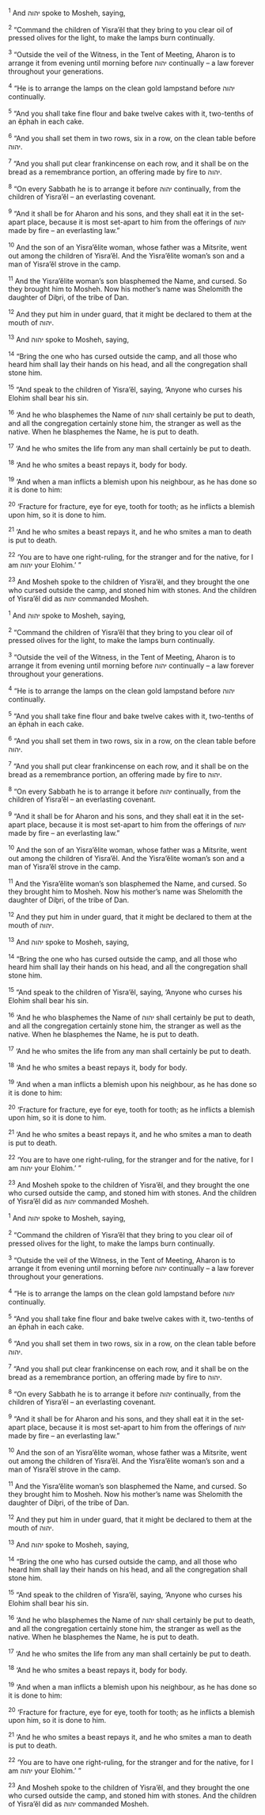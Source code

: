 <sup>1</sup> And יהוה spoke to Mosheh, saying,

<sup>2</sup> “Command the children of Yisra’ĕl that they bring to you clear oil of pressed olives for the light, to make the lamps burn continually.

<sup>3</sup> “Outside the veil of the Witness, in the Tent of Meeting, Aharon is to arrange it from evening until morning before יהוה continually – a law forever throughout your generations.

<sup>4</sup> “He is to arrange the lamps on the clean gold lampstand before יהוה continually.

<sup>5</sup> “And you shall take fine flour and bake twelve cakes with it, two-tenths of an ĕphah in each cake.

<sup>6</sup> “And you shall set them in two rows, six in a row, on the clean table before יהוה.

<sup>7</sup> “And you shall put clear frankincense on each row, and it shall be on the bread as a remembrance portion, an offering made by fire to יהוה.

<sup>8</sup> “On every Sabbath he is to arrange it before יהוה continually, from the children of Yisra’ĕl – an everlasting covenant.

<sup>9</sup> “And it shall be for Aharon and his sons, and they shall eat it in the set-apart place, because it is most set-apart to him from the offerings of יהוה made by fire – an everlasting law.”

<sup>10</sup> And the son of an Yisra’ĕlite woman, whose father was a Mitsrite, went out among the children of Yisra’ĕl. And the Yisra’ĕlite woman’s son and a man of Yisra’ĕl strove in the camp.

<sup>11</sup> And the Yisra’ĕlite woman’s son blasphemed the Name, and cursed. So they brought him to Mosheh. Now his mother’s name was Shelomith the daughter of Diḇri, of the tribe of Dan.

<sup>12</sup> And they put him in under guard, that it might be declared to them at the mouth of יהוה.

<sup>13</sup> And יהוה spoke to Mosheh, saying,

<sup>14</sup> “Bring the one who has cursed outside the camp, and all those who heard him shall lay their hands on his head, and all the congregation shall stone him.

<sup>15</sup> “And speak to the children of Yisra’ĕl, saying, ‘Anyone who curses his Elohim shall bear his sin.

<sup>16</sup> ‘And he who blasphemes the Name of יהוה shall certainly be put to death, and all the congregation certainly stone him, the stranger as well as the native. When he blasphemes the Name, he is put to death.

<sup>17</sup> ‘And he who smites the life from any man shall certainly be put to death.

<sup>18</sup> ‘And he who smites a beast repays it, body for body.

<sup>19</sup> ‘And when a man inflicts a blemish upon his neighbour, as he has done so it is done to him:

<sup>20</sup> ‘Fracture for fracture, eye for eye, tooth for tooth; as he inflicts a blemish upon him, so it is done to him.

<sup>21</sup> ‘And he who smites a beast repays it, and he who smites a man to death is put to death.

<sup>22</sup> ‘You are to have one right-ruling, for the stranger and for the native, for I am יהוה your Elohim.’ ”

<sup>23</sup> And Mosheh spoke to the children of Yisra’ĕl, and they brought the one who cursed outside the camp, and stoned him with stones. And the children of Yisra’ĕl did as יהוה commanded Mosheh.

<sup>1</sup> And יהוה spoke to Mosheh, saying,

<sup>2</sup> “Command the children of Yisra’ĕl that they bring to you clear oil of pressed olives for the light, to make the lamps burn continually.

<sup>3</sup> “Outside the veil of the Witness, in the Tent of Meeting, Aharon is to arrange it from evening until morning before יהוה continually – a law forever throughout your generations.

<sup>4</sup> “He is to arrange the lamps on the clean gold lampstand before יהוה continually.

<sup>5</sup> “And you shall take fine flour and bake twelve cakes with it, two-tenths of an ĕphah in each cake.

<sup>6</sup> “And you shall set them in two rows, six in a row, on the clean table before יהוה.

<sup>7</sup> “And you shall put clear frankincense on each row, and it shall be on the bread as a remembrance portion, an offering made by fire to יהוה.

<sup>8</sup> “On every Sabbath he is to arrange it before יהוה continually, from the children of Yisra’ĕl – an everlasting covenant.

<sup>9</sup> “And it shall be for Aharon and his sons, and they shall eat it in the set-apart place, because it is most set-apart to him from the offerings of יהוה made by fire – an everlasting law.”

<sup>10</sup> And the son of an Yisra’ĕlite woman, whose father was a Mitsrite, went out among the children of Yisra’ĕl. And the Yisra’ĕlite woman’s son and a man of Yisra’ĕl strove in the camp.

<sup>11</sup> And the Yisra’ĕlite woman’s son blasphemed the Name, and cursed. So they brought him to Mosheh. Now his mother’s name was Shelomith the daughter of Diḇri, of the tribe of Dan.

<sup>12</sup> And they put him in under guard, that it might be declared to them at the mouth of יהוה.

<sup>13</sup> And יהוה spoke to Mosheh, saying,

<sup>14</sup> “Bring the one who has cursed outside the camp, and all those who heard him shall lay their hands on his head, and all the congregation shall stone him.

<sup>15</sup> “And speak to the children of Yisra’ĕl, saying, ‘Anyone who curses his Elohim shall bear his sin.

<sup>16</sup> ‘And he who blasphemes the Name of יהוה shall certainly be put to death, and all the congregation certainly stone him, the stranger as well as the native. When he blasphemes the Name, he is put to death.

<sup>17</sup> ‘And he who smites the life from any man shall certainly be put to death.

<sup>18</sup> ‘And he who smites a beast repays it, body for body.

<sup>19</sup> ‘And when a man inflicts a blemish upon his neighbour, as he has done so it is done to him:

<sup>20</sup> ‘Fracture for fracture, eye for eye, tooth for tooth; as he inflicts a blemish upon him, so it is done to him.

<sup>21</sup> ‘And he who smites a beast repays it, and he who smites a man to death is put to death.

<sup>22</sup> ‘You are to have one right-ruling, for the stranger and for the native, for I am יהוה your Elohim.’ ”

<sup>23</sup> And Mosheh spoke to the children of Yisra’ĕl, and they brought the one who cursed outside the camp, and stoned him with stones. And the children of Yisra’ĕl did as יהוה commanded Mosheh.

<sup>1</sup> And יהוה spoke to Mosheh, saying,

<sup>2</sup> “Command the children of Yisra’ĕl that they bring to you clear oil of pressed olives for the light, to make the lamps burn continually.

<sup>3</sup> “Outside the veil of the Witness, in the Tent of Meeting, Aharon is to arrange it from evening until morning before יהוה continually – a law forever throughout your generations.

<sup>4</sup> “He is to arrange the lamps on the clean gold lampstand before יהוה continually.

<sup>5</sup> “And you shall take fine flour and bake twelve cakes with it, two-tenths of an ĕphah in each cake.

<sup>6</sup> “And you shall set them in two rows, six in a row, on the clean table before יהוה.

<sup>7</sup> “And you shall put clear frankincense on each row, and it shall be on the bread as a remembrance portion, an offering made by fire to יהוה.

<sup>8</sup> “On every Sabbath he is to arrange it before יהוה continually, from the children of Yisra’ĕl – an everlasting covenant.

<sup>9</sup> “And it shall be for Aharon and his sons, and they shall eat it in the set-apart place, because it is most set-apart to him from the offerings of יהוה made by fire – an everlasting law.”

<sup>10</sup> And the son of an Yisra’ĕlite woman, whose father was a Mitsrite, went out among the children of Yisra’ĕl. And the Yisra’ĕlite woman’s son and a man of Yisra’ĕl strove in the camp.

<sup>11</sup> And the Yisra’ĕlite woman’s son blasphemed the Name, and cursed. So they brought him to Mosheh. Now his mother’s name was Shelomith the daughter of Diḇri, of the tribe of Dan.

<sup>12</sup> And they put him in under guard, that it might be declared to them at the mouth of יהוה.

<sup>13</sup> And יהוה spoke to Mosheh, saying,

<sup>14</sup> “Bring the one who has cursed outside the camp, and all those who heard him shall lay their hands on his head, and all the congregation shall stone him.

<sup>15</sup> “And speak to the children of Yisra’ĕl, saying, ‘Anyone who curses his Elohim shall bear his sin.

<sup>16</sup> ‘And he who blasphemes the Name of יהוה shall certainly be put to death, and all the congregation certainly stone him, the stranger as well as the native. When he blasphemes the Name, he is put to death.

<sup>17</sup> ‘And he who smites the life from any man shall certainly be put to death.

<sup>18</sup> ‘And he who smites a beast repays it, body for body.

<sup>19</sup> ‘And when a man inflicts a blemish upon his neighbour, as he has done so it is done to him:

<sup>20</sup> ‘Fracture for fracture, eye for eye, tooth for tooth; as he inflicts a blemish upon him, so it is done to him.

<sup>21</sup> ‘And he who smites a beast repays it, and he who smites a man to death is put to death.

<sup>22</sup> ‘You are to have one right-ruling, for the stranger and for the native, for I am יהוה your Elohim.’ ”

<sup>23</sup> And Mosheh spoke to the children of Yisra’ĕl, and they brought the one who cursed outside the camp, and stoned him with stones. And the children of Yisra’ĕl did as יהוה commanded Mosheh.

